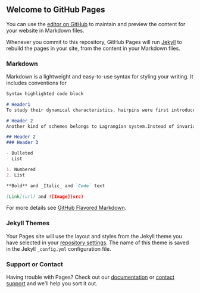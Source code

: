 ## Welcome to GitHub Pages

You can use the [editor on GitHub](https://github.com/ankitakalra/TUoS/edit/master/README.md) to maintain and preview the content for your website in Markdown files.

Whenever you commit to this repository, GitHub Pages will run [Jekyll](https://jekyllrb.com/) to rebuild the pages in your site, from the content in your Markdown files.

### Markdown

Markdown is a lightweight and easy-to-use syntax for styling your writing. It includes conventions for

```markdown
Syntax highlighted code block

# Header1 
To study their dynamical characteristics, hairpins were first introduced into the laminar boundary layer inexperiments[7－9]. These manually excited hairpins have satisfying symmetry and integrity. Moreover, the laminar background ensures the feasibility of identifying these hairpins and tracking their downstream evolution with less difficulty by visualization techniques. On the other hand, the advances in the technique of vortex identification schemes enable us to identify vortical structures from turbulent velocity field in a quantitative way. The widely-used vortex identification schemes include Q-criteria[10], λ2-criteria[11], Δ-criteria[12] and λci-criteria[13]. All these schemes are based on Eulerian system, using certain characteristics of invariant of velocity gradient tensor ∇v to depict vortex. In order to compute eigenvalues of ∇v , three-dimensional instant velocity field with adequate spatial resolution is required, which is difficult for present experimental techniques. Therefore, these Eulerian-based schemes are now mainly used to identify vortical structures from direct numerical simulation (DNS) database of turbulence channel flow[6,13].

# Header 2
Another kind of schemes belongs to Lagrangian system.Instead of invariant of ∇v , time-integrated properties of fluid particle trajectories are used to identify vortical structures. One of the typical Lagrangian-based schemes is Finite-Time Lyapunov Exponents (FTLE) method. Green et al.[14] educed hairpin-like Lagrangian structures from DNS database of turbulence channel flow. However, no studies on identifying Lagrangian structures from experimentally-measured wall turbulence have been reported. Taking this as the primary goal of the present work, we measure 2D velocity field of a flat-plate turbulent boundary layer by time-resolved particle image velocimetry (PIV), and apply the FTLE method to educe Lagrangian coherent structures (LCSs) in the turbulent boundary layer. Moreover, the phenomenological characteristics of LCSs and their convection statistics are further analyzed. 

## Header 2
### Header 3

- Bulleted
- List

1. Numbered
2. List

**Bold** and _Italic_ and `Code` text

[Link](url) and ![Image](src)
```

For more details see [GitHub Flavored Markdown](https://guides.github.com/features/mastering-markdown/).

### Jekyll Themes

Your Pages site will use the layout and styles from the Jekyll theme you have selected in your [repository settings](https://github.com/ankitakalra/TUoS/settings). The name of this theme is saved in the Jekyll `_config.yml` configuration file.

### Support or Contact

Having trouble with Pages? Check out our [documentation](https://help.github.com/categories/github-pages-basics/) or [contact support](https://github.com/contact) and we’ll help you sort it out.

